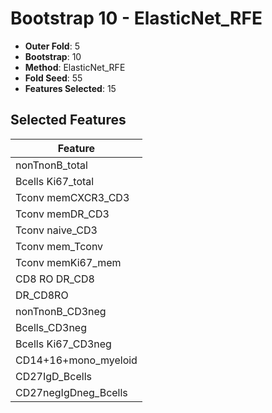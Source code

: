 # Bootstrap 10 - ElasticNet_RFE

- **Outer Fold**: 5
- **Bootstrap**: 10
- **Method**: ElasticNet_RFE
- **Fold Seed**: 55
- **Features Selected**: 15

## Selected Features

| Feature |
|---------|
| nonTnonB_total |
| Bcells Ki67_total |
| Tconv memCXCR3_CD3 |
| Tconv memDR_CD3 |
| Tconv naive_CD3 |
| Tconv mem_Tconv |
| Tconv memKi67_mem |
| CD8 RO DR_CD8 |
| DR_CD8RO |
| nonTnonB_CD3neg |
| Bcells_CD3neg |
| Bcells Ki67_CD3neg |
| CD14+16+mono_myeloid |
| CD27IgD_Bcells |
| CD27negIgDneg_Bcells |
